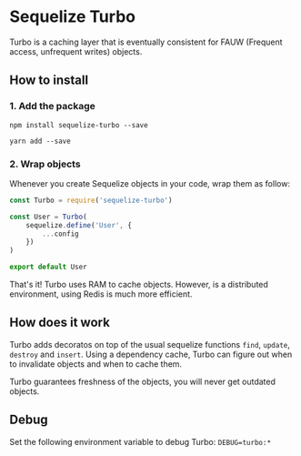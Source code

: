 # Sequelize Turbo

Turbo is a caching layer that is eventually consistent for FAUW (Frequent access, unfrequent writes) objects.

## How to install

### 1. Add the package

```
npm install sequelize-turbo --save
```

```
yarn add --save
```


### 2. Wrap objects

Whenever you create Sequelize objects in your code, wrap them as follow:

```js
const Turbo = require('sequelize-turbo')

const User = Turbo(
    sequelize.define('User', {
        ...config
    })
)

export default User
```

That's it! Turbo uses RAM to cache objects. However, is a distributed environment, using Redis is much more efficient.

## How does it work

Turbo adds decoratos on top of the usual sequelize functions `find`, `update`, `destroy` and `insert`. Using a dependency cache, Turbo can figure out when to
invalidate objects and when to cache them.

Turbo guarantees freshness of the objects, you will never get outdated objects.

## Debug

Set the following environment variable to debug Turbo: `DEBUG=turbo:*`
